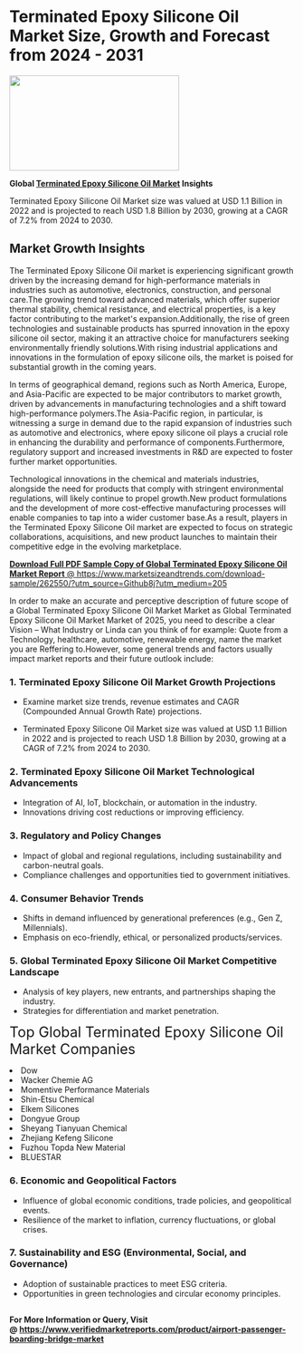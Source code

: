 <H1>Terminated Epoxy Silicone Oil Market Size, Growth and Forecast from 2024 - 2031</H1><img class="aligncenter size-medium wp-image-584254" src="https://thirdeyenews.in/wp-content/uploads/2024/09/Global-Market-Research-300x168.jpeg" alt="" width="300" height="168" /><p><strong>Global&nbsp;<a href="https://www.marketsizeandtrends.com/download-sample/262550/?utm_source=Github8j?utm_medium=205">Terminated Epoxy Silicone Oil Market</a> Insights</strong></p><p>Terminated Epoxy Silicone Oil Market size was valued at USD 1.1 Billion in 2022 and is projected to reach USD 1.8 Billion by 2030, growing at a CAGR of 7.2% from 2024 to 2030.</p><p><h2>Market Growth Insights</h2> <p>The Terminated Epoxy Silicone Oil market is experiencing significant growth driven by the increasing demand for high-performance materials in industries such as automotive, electronics, construction, and personal care.The growing trend toward advanced materials, which offer superior thermal stability, chemical resistance, and electrical properties, is a key factor contributing to the market's expansion.Additionally, the rise of green technologies and sustainable products has spurred innovation in the epoxy silicone oil sector, making it an attractive choice for manufacturers seeking environmentally friendly solutions.With rising industrial applications and innovations in the formulation of epoxy silicone oils, the market is poised for substantial growth in the coming years.</p> <p><a href="#"></a></p> <p>In terms of geographical demand, regions such as North America, Europe, and Asia-Pacific are expected to be major contributors to market growth, driven by advancements in manufacturing technologies and a shift toward high-performance polymers.The Asia-Pacific region, in particular, is witnessing a surge in demand due to the rapid expansion of industries such as automotive and electronics, where epoxy silicone oil plays a crucial role in enhancing the durability and performance of components.Furthermore, regulatory support and increased investments in R&D are expected to foster further market opportunities.</p> <p>Technological innovations in the chemical and materials industries, alongside the need for products that comply with stringent environmental regulations, will likely continue to propel growth.New product formulations and the development of more cost-effective manufacturing processes will enable companies to tap into a wider customer base.As a result, players in the Terminated Epoxy Silicone Oil market are expected to focus on strategic collaborations, acquisitions, and new product launches to maintain their competitive edge in the evolving marketplace.</p> <p><a href="#"></p><p><span class=""><strong>Download Full PDF Sample Copy of Global Terminated Epoxy Silicone Oil Market Report</strong> @ <a href="https://www.marketsizeandtrends.com/download-sample/262550/?utm_source=Github8j?utm_medium=205" target="_blank">https://www.marketsizeandtrends.com/download-sample/262550/?utm_source=Github8j?utm_medium=205</a></span></p><p>In order to make an accurate and perceptive description of future scope of a Global&nbsp;Terminated Epoxy Silicone Oil Market Market as Global&nbsp;Terminated Epoxy Silicone Oil Market Market of 2025, you need to describe a clear Vision &ndash; What Industry or Linda can you think of for example: Quote from a Technology, healthcare, automotive, renewable energy, name the market you are Reffering to.However, some general trends and factors usually impact market reports and their future outlook include:</p><h3>1.&nbsp;<strong>Terminated Epoxy Silicone Oil Market Growth Projections</strong></h3><ul><li>Examine market size trends, revenue estimates and CAGR (Compounded Annual Growth Rate) projections.</li><li><p>Terminated Epoxy Silicone Oil Market size was valued at USD 1.1 Billion in 2022 and is projected to reach USD 1.8 Billion by 2030, growing at a CAGR of 7.2% from 2024 to 2030.</p></li></ul><h3>2.&nbsp;<strong>Terminated Epoxy Silicone Oil Market Technological Advancements</strong></h3><ul><li>Integration of AI, IoT, blockchain, or automation in the industry.</li><li>Innovations driving cost reductions or improving efficiency.</li></ul><h3>3.&nbsp;<strong>Regulatory and Policy Changes</strong></h3><ul><li>Impact of global and regional regulations, including sustainability and carbon-neutral goals.</li><li>Compliance challenges and opportunities tied to government initiatives.</li></ul><h3>4.&nbsp;<strong>Consumer Behavior Trends</strong></h3><ul><li>Shifts in demand influenced by generational preferences (e.g., Gen Z, Millennials).</li><li>Emphasis on eco-friendly, ethical, or personalized products/services.</li></ul><h3>5.&nbsp;<strong>Global Terminated Epoxy Silicone Oil Market Competitive Landscape</strong></h3><ul><li>Analysis of key players, new entrants, and partnerships shaping the industry.</li><li>Strategies for differentiation and market penetration.</li></ul><p data-pm-slice="1 1 []"><span style="color: inherit; font-family: inherit; font-size: 25px;">Top Global Terminated Epoxy Silicone Oil Market Companies</span></p><div class="" data-test-id=""><p><li>Dow</li><li> Wacker Chemie AG</li><li> Momentive Performance Materials</li><li> Shin-Etsu Chemical</li><li> Elkem Silicones</li><li> Dongyue Group</li><li> Sheyang Tianyuan Chemical</li><li> Zhejiang Kefeng Silicone</li><li> Fuzhou Topda New Material</li><li> BLUESTAR</li></p></div><h3>6.&nbsp;<strong>Economic and Geopolitical Factors</strong></h3><ul><li>Influence of global economic conditions, trade policies, and geopolitical events.</li><li>Resilience of the market to inflation, currency fluctuations, or global crises.</li></ul><h3>7.&nbsp;<strong>Sustainability and ESG (Environmental, Social, and Governance)</strong></h3><ul><li>Adoption of sustainable practices to meet ESG criteria.</li><li>Opportunities in green technologies and circular economy principles.</li></ul><h2><strong style="font-size: 14px;">For More Information or Query, Visit @&nbsp;</strong><a style="background-color: #ffffff; font-size: 14px;" href="https://www.marketsizeandtrends.com/report/terminated-epoxy-silicone-oil-market/" target="_blank">https://www.verifiedmarketreports.com/product/airport-passenger-boarding-bridge-market</a></h2>